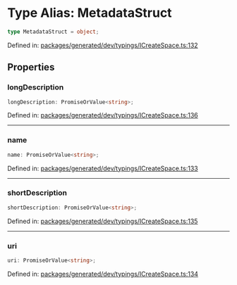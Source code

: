# Type Alias: MetadataStruct

```ts
type MetadataStruct = object;
```

Defined in: [packages/generated/dev/typings/ICreateSpace.ts:132](https://github.com/towns-protocol/towns/blob/0db1fd0ac7258e8db8cedfb6183e8eade8284fa1/packages/generated/dev/typings/ICreateSpace.ts#L132)

## Properties

### longDescription

```ts
longDescription: PromiseOrValue<string>;
```

Defined in: [packages/generated/dev/typings/ICreateSpace.ts:136](https://github.com/towns-protocol/towns/blob/0db1fd0ac7258e8db8cedfb6183e8eade8284fa1/packages/generated/dev/typings/ICreateSpace.ts#L136)

***

### name

```ts
name: PromiseOrValue<string>;
```

Defined in: [packages/generated/dev/typings/ICreateSpace.ts:133](https://github.com/towns-protocol/towns/blob/0db1fd0ac7258e8db8cedfb6183e8eade8284fa1/packages/generated/dev/typings/ICreateSpace.ts#L133)

***

### shortDescription

```ts
shortDescription: PromiseOrValue<string>;
```

Defined in: [packages/generated/dev/typings/ICreateSpace.ts:135](https://github.com/towns-protocol/towns/blob/0db1fd0ac7258e8db8cedfb6183e8eade8284fa1/packages/generated/dev/typings/ICreateSpace.ts#L135)

***

### uri

```ts
uri: PromiseOrValue<string>;
```

Defined in: [packages/generated/dev/typings/ICreateSpace.ts:134](https://github.com/towns-protocol/towns/blob/0db1fd0ac7258e8db8cedfb6183e8eade8284fa1/packages/generated/dev/typings/ICreateSpace.ts#L134)
